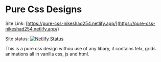 # Pure Css Designs

Site Link: [https://pure-css-nikeshad254.netlify.app/](https://pure-css-nikeshad254.netlify.app/)

Site status: [![Netlify Status](https://api.netlify.com/api/v1/badges/06f3584f-fbd8-4f97-bf59-854cad0cb321/deploy-status)](https://app.netlify.com/sites/pure-css-nikeshad254/deploys)

This is a pure css design withou use of any libary, it contains felx, grids animations all in vanilla css, js and html.
